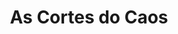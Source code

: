 ---
Numero: 557
title: As Cortes do Caos
Autor: Roger Zelazny
Co-autor: 
Ano-de-Publicacao: 2004
Titulo-original: The Courts of Chaos
Tradutor: Paulo Moreira
Co-tradutor: 
Ano-de-edicao: 1978
alias: Roger-Zelazny
Autor2-alias: 
Tradutor1-alias: Paulo-Moreira
Tradutor2-alias: 
Titulo-link: 557-As-Cortes-do-Caos
Capa: 
pags: 
Capa-link: 
---
